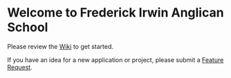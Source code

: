 # Welcome to Frederick Irwin Anglican School

Please review the [Wiki](https://github.com/Frederick-Irwin-Anglican-School/.github/wiki) to get started.

If you have an idea for a new application or project, please submit a [Feature Request](/issues).
